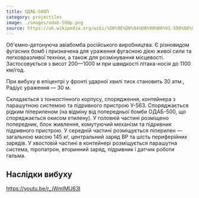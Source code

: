 ```yaml
---
title: ОДАБ-500П
category: projectiles
image: ./images/odab-500p.png
source: https://uk.wikipedia.org/wiki/%D0%9E%D0%94%D0%90%D0%91-500%D0%9F
---
```


Об'ємно-детонуюча авіабомба російського виробництва. Є різновидом фугасних бомб і призначена для ураження фугасною дією живої сили та легковразливої техніки, а також для розмінування місцевості. Застосовується з висот 200—1000 м при швидкості літака-носія до 1100 км/год.

При вибуху в епіцентрі у фронті ударної хвилі тиск становить 30 атм., Радіус ураження — 30 м.

Складається з тонкостінного корпусу, спорядження, контейнера з парашутною системою та підривного пристрою У-563. Споряджається рідким піпериленом (на відміну від попередньої бомби ОДАБ-500, що споряджається окисом етилену). У головній частині розміщено попередник, блок живлення, комутуючий механізм та підривник підривного пристрою. У середній частині розміщується піперилен — загальною масою 145 кг, центральний заряд ВР та шість периферійних зарядів. У хвостовій частині в контейнері розміщується парашутна система, піропатрон, вторинний заряд, підривник і датчик роботи гальма.

## Наслідки вибуху

https://youtu.be/r_jWmIMU63I